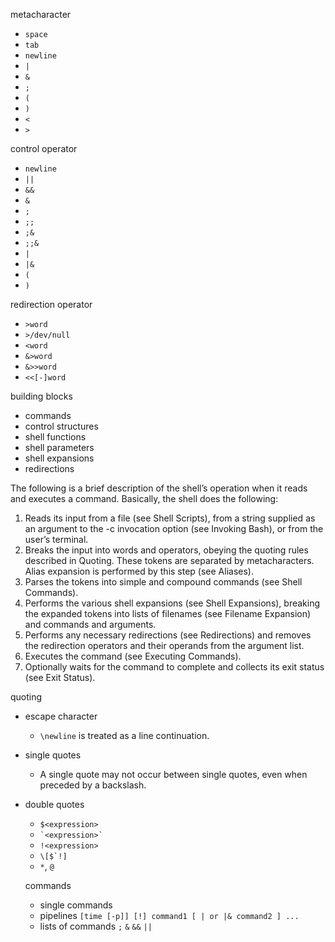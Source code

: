 metacharacter

- `space`
- `tab`
- `newline`
- `|`
- `&`
- `;`
- `(`
- `)`
- `<`
- `>`

control operator

- `newline`
- `||`
- `&&`
- `&`
- `;`
- `;;`
- `;&`
- `;;&`
- `|`
- `|&`
- `(`
- `)`

redirection operator

- `>word`
- `>/dev/null`
- `<word`
- `&>word`
- `&>>word`
- `<<[-]word`


building blocks

- commands
- control structures
- shell functions
- shell parameters
- shell expansions
- redirections


The following is a brief description of the shell’s operation when it reads and executes a command. Basically, the shell does the following:

1. Reads its input from a file (see Shell Scripts), from a string supplied as an argument to the -c invocation option (see Invoking Bash), or from the user’s terminal.
2. Breaks the input into words and operators, obeying the quoting rules described in Quoting. These tokens are separated by metacharacters. Alias expansion is performed by this step (see Aliases).
3. Parses the tokens into simple and compound commands (see Shell Commands).
4. Performs the various shell expansions (see Shell Expansions), breaking the expanded tokens into lists of filenames (see Filename Expansion) and commands and arguments.
5. Performs any necessary redirections (see Redirections) and removes the redirection operators and their operands from the argument list.
6. Executes the command (see Executing Commands).
7. Optionally waits for the command to complete and collects its exit status (see Exit Status).

quoting
- escape character
  - `\newline` is treated as a line continuation.
- single quotes
  - A single quote may not occur between single quotes, even when preceded by a backslash.
- double quotes
  - `$<expression>`
  - <code>\`\<expression\>\`</code>
  - `!<expression>`
  - <code>\\[$\`!]</code>
  - `*`, `@`

  commands
  - single commands
  - pipelines `[time [-p]] [!] command1 [ | or |& command2 ] ...`
  - lists of commands `;` `&` `&&` `||`